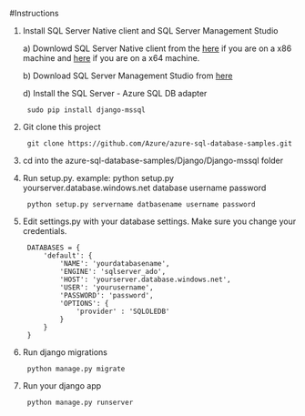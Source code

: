 #Instructions



1. Install SQL Server Native client and SQL Server Management Studio

	a) Downlowd SQL Server Native client from the [here](http://go.microsoft.com/fwlink/?LinkID=239647&clcid=0x409) if you are on a x86 machine and [here](http://go.microsoft.com/fwlink/?LinkID=239648&clcid=0x409) if you are on a x64 machine.


	b) Download SQL Server Management Studio from [here](https://msdn.microsoft.com/en-us/library/mt238290.aspx)      
		

	d) Install the SQL Server - Azure SQL DB adapter

        sudo pip install django-mssql


2. Git clone this project


        git clone https://github.com/Azure/azure-sql-database-samples.git


3. cd into the azure-sql-database-samples/Django/Django-mssql folder


4. Run setup.py. example: python setup.py yourserver.database.windows.net database username password


        python setup.py servername datbasename username password
        
        
   
5. Edit settings.py with your database settings. Make sure you change your credentials.
        
        
		DATABASES = {
		    'default': {
		        'NAME': 'yourdatabasename',
		        'ENGINE': 'sqlserver_ado',
		        'HOST': 'yourserver.database.windows.net',
		        'USER': 'yourusername',
		        'PASSWORD': 'password',
		        'OPTIONS': {
		            'provider' : 'SQLOLEDB'
		        }
		    }
		}


7. Run django migrations

        python manage.py migrate

7. Run your django app

        python manage.py runserver



	


